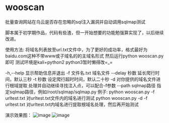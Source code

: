 # wooscan
批量查询网站在乌云是否存在忽略的sql注入漏洞并自动调用sqlmap测试

脚本属于初学期作品，代码有些渣，但一开始想要的功能勉强算实现了，以后继续改进。

使用方法:
将域名列表放至url.txt文件中，为了更好的成功率，格式最好为baidu.com这种不带www或子域名的的主域名形式
然后运行python wooscan.py即可
测试环境是kali+python2
python3暂时懒得改=_=

-h,--help               显示帮助信息并退出
-f  文件名.txt          域名文件
--delay 秒数            延长爬行时间，默认三秒
-t  秒数                设定爬行超时时间，默认二十秒
-d                      对你提供的域名文件进行根域提取 处理并自动继续寻找注入点，可以配合-f参数
--path  sqlmap路径      指定sqlmap路径，例如/root/sqlmap/sqlmap.py
例子:
python wooscan.py -f urltest.txt      对urltest.txt文件内的域名进行测试
python wooscan.py -d -f urltest.txt  对urltest.txt内域名进行提取根域名处理，然后再开始测试

演示效果图：
![image](https://github.com/9tail123/wooscan/blob/master/image/-3c6bfdfcf1dba7f.jpg)
![image](https://github.com/9tail123/wooscan/blob/master/image/Screenshot_2018-03-26-17-56-59-994_com.sonelli.juicessh.png)
